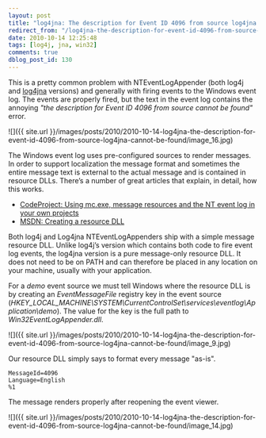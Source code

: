 ```yaml
---
layout: post
title: "log4jna: The description for Event ID 4096 from source log4jna cannot be found."
redirect_from: "/log4jna-the-description-for-event-id-4096-from-source-log4jna-cannot-be-found/"
date: 2010-10-14 12:25:48
tags: [log4j, jna, win32]
comments: true
dblog_post_id: 130
---
```

This is a pretty common problem with NTEventLogAppender (both log4j and [log4jna](https://github.com/dblock/log4jna) versions) and generally with firing events to the Windows event log. The events are properly fired, but the text in the event log contains the annoying _"the description for Event ID 4096 from source cannot be found"_ error.

![]({{ site.url }}/images/posts/2010/2010-10-14-log4jna-the-description-for-event-id-4096-from-source-log4jna-cannot-be-found/image_16.jpg)

The Windows event log uses pre-configured sources to render messages. In order to support localization the message format and sometimes the entire message text is external to the actual message and is contained in resource DLLs. There’s a number of great articles that explain, in detail, how this works.

- [CodeProject: Using mc.exe, message resources and the NT event log in your own projects](https://www.codeproject.com/Articles/4166/Using-MC-exe-message-resources-and-the-NT-event-lo)
- [MSDN: Creating a resource DLL](http://msdn.microsoft.com/en-us/library/ms853727.aspx)

Both log4j and Log4jna NTEventLogAppenders ship with a simple message resource DLL. Unlike log4j’s version which contains both code to fire event log events, the log4jna version is a pure message-only resource DLL. It does not need to be on PATH and can therefore be placed in any location on your machine, usually with your application.

For a _demo_ event source we must tell Windows where the resource DLL is by creating an _EventMessageFile_ registry key in the event source (_HKEY_LOCAL_MACHINE\SYSTEM\CurrentControlSet\services\eventlog\Application\demo_). The value for the key is the full path to _Win32EventLogAppender.dll_.

![]({{ site.url }}/images/posts/2010/2010-10-14-log4jna-the-description-for-event-id-4096-from-source-log4jna-cannot-be-found/image_9.jpg)

Our resource DLL simply says to format every message "as-is".

```
MessageId=4096
Language=English
%1
```

The message renders properly after reopening the event viewer.

![]({{ site.url }}/images/posts/2010/2010-10-14-log4jna-the-description-for-event-id-4096-from-source-log4jna-cannot-be-found/image_14.jpg)
